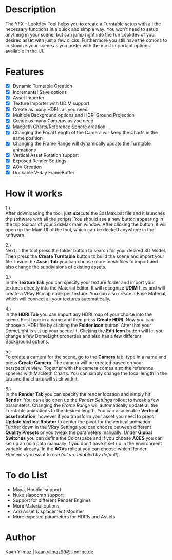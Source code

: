 # Description

The YFX - Lookdev Tool helps you to create a Turntable setup with all the necessary functions in a quick and simple way.  You won't need to setup anything in your scene, but can jump right into the fun Lookdev of your desired asset with just a few clicks.  Furthermore you still have the options to customize your scene as you prefer with the most important options available in the UI.

# Features

 - [x] Dynamic Turntable Creation
 - [x] Incremental Save options
 - [x] Asset Importer
 - [x] Texture Importer with UDIM support
 - [x] Create as many HDRIs as you need
 - [x] Multiple Background options and HDRI Ground Projection
 - [x] Create as many Cameras as you need
 - [x] MacBeth Charts/Reference Sphere creation
 - [x] Changing the Focal Length of the Camera will keep the Charts in the same position
 - [x] Changing the Frame Range will dynamically update the Turntable animations
 - [x] Vertical Asset Rotation support
 - [x] Exposed Render Settings
 - [x] AOV Creation
 - [x] Dockable V-Ray FrameBuffer

# How it works

1.) </br>
After downloading the tool, just execute the 3dsMax.bat file and it launches the software with all the scripts. You should see a new button appearing in the top toolbar of your 3dsMax main window. After clicking the button, it will open up the Main UI of the tool, which can be docked anywhere in the software.

2.) </br>
Next in the tool press the folder button to search for your desired 3D Model. Then press the **Create Turntable** button to build the scene and import your file. Inside the **Asset Tab** you can choose more mesh files to import and also change the subdivisions of existing assets. 

3.) </br>
In the **Texture Tab** you can specify your texture folder and import your textures directly into the Material Editor. It will recognize **UDIM** files and will create a VRay Bitmap node per texture. You can also create a Base Material, which will connect all your textures automatically.

4.) </br>
In the **HDRI Tab** you can import any HDRI map of your choice into the scene. First type in a name and then press **Create HDRI**. Now you can choose a .HDRI file by clicking the **Folder Icon** button. After that your DomeLight is set up your scene lit. Clicking the **Edit Icon** button will let you change a few DomeLight properties and also has a few different Background options.

5.) </br>
To create a camera for the scene, go to the **Camera** tab, type in a name and press **Create Camera**. The camera will be created based on your perspective view. Together with the camera comes also the reference spheres with MacBeth Charts. You can simply change the focal length in the tab and the charts will stick with it.

6.)</br>
In the **Render Tab** you can specify the render location and simply hit **Render**. You can also open up the *Render Settings* rollout to tweak a few parameters. Changing the *Frame Range* will automatically update all the Turntable animations to the desired length. You can also enable **Vertical asset rotation**, however if you transform your asset you need to press **Update Vertical Rotator** to center the pivot for the vertical animation.
Further down in the VRay Settings you can choose between different **Quality Presets** or you tweak the parameters manually. Under **Global Switches** you can define the Colorspace and if you choose **ACES** you can set up an ocio path manually if you don't have it set up in the environment variable already.
In the **AOVs** rollout you can choose which Render Elements you want to use  *(all are enabled by default)*.

# To do List

- Maya, Houdini support
- Nuke slapcomp support
- Support for different Render Engines
- More Material options
- Add Asset Displacement Modifier
- More exposed parameters for HDRIs and Assets

# Author

Kaan Yilmaz | kaan.yilmaz99@t-online.de